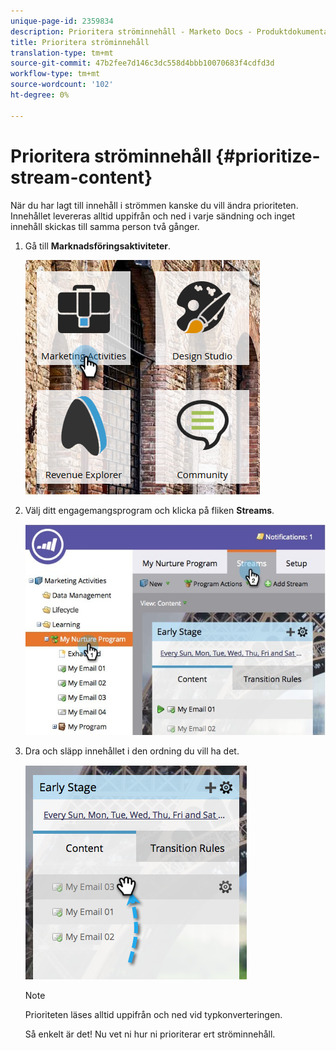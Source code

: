 ```yaml
---
unique-page-id: 2359834
description: Prioritera ströminnehåll - Marketo Docs - Produktdokumentation
title: Prioritera ströminnehåll
translation-type: tm+mt
source-git-commit: 47b2fee7d146c3dc558d4bbb10070683f4cdfd3d
workflow-type: tm+mt
source-wordcount: '102'
ht-degree: 0%

---
```



# Prioritera ströminnehåll {#prioritize-stream-content}

När du har lagt till innehåll i strömmen kanske du vill ändra prioriteten. Innehållet levereras alltid uppifrån och ned i varje sändning och inget innehåll skickas till samma person två gånger.

1. Gå till **Marknadsföringsaktiviteter**.

   ![](assets/ma.png)

1. Välj ditt engagemangsprogram och klicka på fliken **Streams**.

   ![](assets/cloneasteam-1.jpg)

1. Dra och släpp innehållet i den ordning du vill ha det.

   ![](assets/image2014-9-15-17-3a5-3a45.png)

   >[!NOTE]
   >
   >Prioriteten läses alltid uppifrån och ned vid typkonverteringen.

   Så enkelt är det! Nu vet ni hur ni prioriterar ert ströminnehåll.

